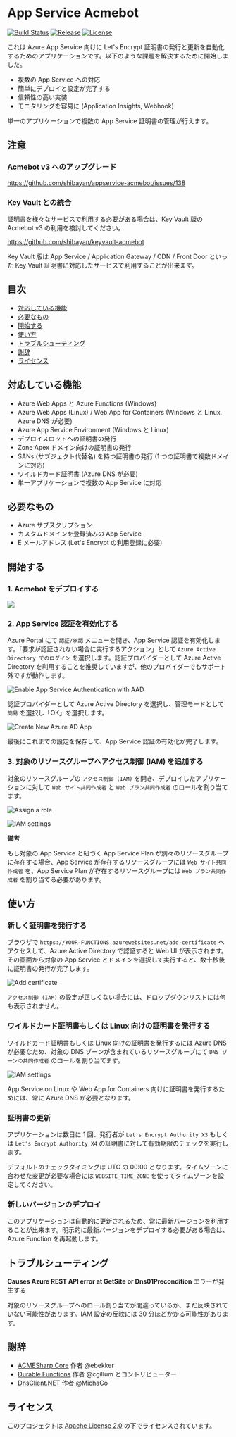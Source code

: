 # App Service Acmebot

[![Build Status](https://dev.azure.com/shibayan/azure-acmebot/_apis/build/status/Build%20appservice-acmebot?branchName=master)](https://dev.azure.com/shibayan/azure-acmebot/_build/latest?definitionId=37&branchName=master)
[![Release](https://img.shields.io/github/release/shibayan/appservice-acmebot.svg)](https://github.com/shibayan/appservice-acmebot/releases/latest)
[![License](https://img.shields.io/github/license/shibayan/appservice-acmebot.svg)](https://github.com/shibayan/appservice-acmebot/blob/master/LICENSE)

これは Azure App Service 向けに Let's Encrypt 証明書の発行と更新を自動化するためのアプリケーションです。以下のような課題を解決するために開始しました。

- 複数の App Service への対応
- 簡単にデプロイと設定が完了する
- 信頼性の高い実装
- モニタリングを容易に (Application Insights, Webhook)

単一のアプリケーションで複数の App Service 証明書の管理が行えます。

## 注意

### Acmebot v3 へのアップグレード

https://github.com/shibayan/appservice-acmebot/issues/138

### Key Vault との統合

証明書を様々なサービスで利用する必要がある場合は、Key Vault 版の Acmebot v3 の利用を検討してください。

https://github.com/shibayan/keyvault-acmebot

Key Vault 版は App Service / Application Gateway / CDN / Front Door といった Key Vault 証明書に対応したサービスで利用することが出来ます。

## 目次

- [対応している機能](#対応している機能)
- [必要なもの](#必要なもの)
- [開始する](#開始する)
- [使い方](#使い方)
- [トラブルシューティング](#トラブルシューティング)
- [謝辞](#謝辞)
- [ライセンス](#ライセンス)

## 対応している機能

- Azure Web Apps と Azure Functions (Windows)
- Azure Web Apps (Linux) / Web App for Containers (Windows と Linux, Azure DNS が必要)
- Azure App Service Environment (Windows と Linux)
- デプロイスロットへの証明書の発行
- Zone Apex ドメイン向けの証明書の発行
- SANs (サブジェクト代替名) を持つ証明書の発行 (1 つの証明書で複数ドメインに対応)
- ワイルドカード証明書 (Azure DNS が必要)
- 単一アプリケーションで複数の App Service に対応

## 必要なもの

- Azure サブスクリプション
- カスタムドメインを登録済みの App Service
- E メールアドレス (Let's Encrypt の利用登録に必要)

## 開始する

### 1. Acmebot をデプロイする

<a href="https://portal.azure.com/#create/Microsoft.Template/uri/https%3A%2F%2Fraw.githubusercontent.com%2Fshibayan%2Fappservice-acmebot%2Fmaster%2Fazuredeploy.json" target="_blank">
  <img src="https://aka.ms/deploytoazurebutton" />
</a>

### 2. App Service 認証を有効化する

Azure Portal にて `認証/承認` メニューを開き、App Service 認証を有効化します。「要求が認証されない場合に実行するアクション」として `Azure Active Directory でのログイン` を選択します。認証プロバイダーとして Azure Active Directory を利用することを推奨していますが、他のプロバイダーでもサポート外ですが動作します。

![Enable App Service Authentication with AAD](https://user-images.githubusercontent.com/1356444/49693401-ecc7c400-fbb4-11e8-9ae1-5d376a4d8a05.png)

認証プロバイダーとして Azure Active Directory を選択し、管理モードとして `簡易` を選択し「OK」を選択します。

![Create New Azure AD App](https://user-images.githubusercontent.com/1356444/49693412-6f508380-fbb5-11e8-81fb-6bbcbe47654e.png)

最後にこれまでの設定を保存して、App Service 認証の有効化が完了します。

### 3. 対象のリソースグループへアクセス制御 (IAM) を追加する

対象のリソースグループの `アクセス制御 (IAM)` を開き、デプロイしたアプリケーションに対して `Web サイト共同作成者` と `Web プラン共同作成者` のロールを割り当てます。

![Assign a role](https://user-images.githubusercontent.com/1356444/43694372-feaefda4-996d-11e8-9ee5-e58254ec05f5.png)

![IAM settings](https://user-images.githubusercontent.com/1356444/44624857-e169c900-a934-11e8-982c-5ad8c163beff.png)

**備考**

もし対象の App Service と紐づく App Service Plan が別々のリソースグループに存在する場合、App Service が存在するリソースグループには `Web サイト共同作成者` を、App Service Plan が存在するリソースグループには `Web プラン共同作成者` を割り当てる必要があります。

## 使い方

### 新しく証明書を発行する

ブラウザで `https://YOUR-FUNCTIONS.azurewebsites.net/add-certificate` へアクセスして、Azure Active Directory で認証すると Web UI が表示されます。その画面から対象の App Service とドメインを選択して実行すると、数十秒後に証明書の発行が完了します。

![Add certificate](https://user-images.githubusercontent.com/1356444/49693421-b3dc1f00-fbb5-11e8-8ac1-37092a2be711.png)

`アクセス制御 (IAM)` の設定が正しくない場合には、ドロップダウンリストには何も表示されません。

### ワイルドカード証明書もしくは Linux 向けの証明書を発行する

ワイルドカード証明書もしくは Linux 向けの証明書を発行するには Azure DNS が必要なため、対象の DNS ゾーンが含まれているリソースグループにて `DNS ゾーンの共同作成者` のロールを割り当てます。

![IAM settings](https://user-images.githubusercontent.com/1356444/44642883-3840d280-aa09-11e8-9346-faa26f9675af.png)

App Service on Linux や Web App for Containers 向けに証明書を発行するためには、常に Azure DNS が必要となります。

### 証明書の更新

アプリケーションは数日に 1 回、発行者が `Let's Encrypt Authority X3` もしくは `Let's Encrypt Authority X4` の証明書に対して有効期限のチェックを実行します。

デフォルトのチェックタイミングは UTC の 00:00 となります。タイムゾーンに合わせた変更が必要な場合には `WEBSITE_TIME_ZONE` を使ってタイムゾーンを設定してください。

### 新しいバージョンのデプロイ

このアプリケーションは自動的に更新されるため、常に最新バージョンを利用することが出来ます。明示的に最新バージョンをデプロイする必要がある場合は、Azure Function を再起動します。

## トラブルシューティング

**Causes Azure REST API error at GetSite or Dns01Precondition** エラーが発生する

対象のリソースグループへのロール割り当てが間違っているか、まだ反映されていない可能性があります。IAM 設定の反映には 30 分ほどかかる可能性があります。

## 謝辞

- [ACMESharp Core](https://github.com/PKISharp/ACMESharpCore) 作者 @ebekker
- [Durable Functions](https://github.com/Azure/azure-functions-durable-extension) 作者 @cgillum とコントリビューター
- [DnsClient.NET](https://github.com/MichaCo/DnsClient.NET) 作者 @MichaCo

## ライセンス

このプロジェクトは [Apache License 2.0](https://github.com/shibayan/appservice-acmebot/blob/master/LICENSE) の下でライセンスされています。
